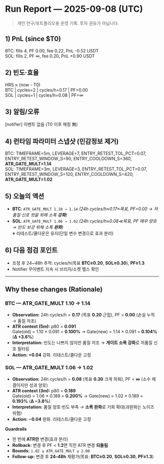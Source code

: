 # Run Report — 2025-09-08 (UTC)

> 개인 연구/포트폴리오용 운영 기록. 투자 권유가 아닙니다.

## 1) PnL (since $T0)
BTC: fills 4, PF 0.00, fee 0.22, PnL -0.52 USDT  
SOL: fills 2, PF ∞,  fee 0.20, PnL +0.90 USDT

## 2) 빈도·효율
HRS ≈ (now - T0)  
BTC | cycles=2 | cycles/h=0.17 | PF=0.00  
SOL | cycles=1 | cycles/h=0.08 | PF=∞

## 3) 알림/오류
[notifier] 이벤트 없음 (T0 이후 매칭 無)

## 4) 런타임 파라미터 스냅샷 (민감정보 제거)
BTC: TIMEFRAME=5m, LEVERAGE=7, ENTRY_RETEST_TOL_PCT=0.07, ENTRY_RETEST_WINDOW_S=90, ENTRY_COOLDOWN_S=360, **ATR_GATE_MULT=1.14**  
SOL: TIMEFRAME=3m, LEVERAGE=3, ENTRY_RETEST_TOL_PCT=0.07, ENTRY_RETEST_WINDOW_S=120, ENTRY_COOLDOWN_S=420, **ATR_GATE_MULT=1.02**

## 5) 오늘의 액션
- **BTC**: `ATR_GATE_MULT 1.10 → 1.14` *(24h cycles/h≈0.17≈목표, PF=0.00 → 저품질 신호 컷을 위해 소폭 **강화**)*  
- **SOL**: `ATR_GATE_MULT 1.06 → 1.02` *(24h cycles/h≈0.08≪목표, PF 매우 양호 → 빈도 보강 위해 소폭 **완화**)*  
  ※ 리테스트/쿨다운은 유지(단일 변수 변경으로 효과 분리)

## 6) 다음 점검 포인트
- 조정 후 24~48h 추적: cycles/h(목표 **BTC≥0.20**, **SOL≥0.30**), **PF≥1.3**  
- Notifier 무이벤트 지속 시 브리지/소켓 헬스 확인

---

## Why these changes (Rationale)

### BTC — ATR_GATE_MULT 1.10 → 1.14
- **Observation:** 24h cycles/h = **0.17** (목표 **0.20** 근접), PF = **0.00** (손실 누적 → 품질 저조)
- **ATR context (5m):** p80 = **0.091**  
  Gate(old) = 1.10 × 0.091 = **0.100%** → Gate(new) = 1.14 × 0.091 = **0.104%** (**Δ +3.6%**)  
- **Interpretation:** 빈도는 나쁘지 않지만 품질 저조 → **게이트 소폭 강화**로 저품질 신호 필터링
- **Action:** **+0.04** 강화. 리테스트/쿨다운 고정

### SOL — ATR_GATE_MULT 1.06 → 1.02
- **Observation:** 24h cycles/h = **0.08** (목표 **0.30** 크게 하회), PF = **∞** (소수 체결이지만 성과 양호)
- **ATR context (3m):** p80 = **0.189**  
  Gate(old) = 1.06 × 0.189 = **0.200%** → Gate(new) = 1.02 × 0.189 = **0.193%** (**Δ −3.8%**)  
- **Interpretation:** 품질 양호·빈도 부족 → **소폭 완화**로 기회 확대(과완화는 노이즈 위험)
- **Action:** **−0.04** 완화. 리테스트/쿨다운 고정

**Guardrails**
- 한 번에 **ATR만** 변경(효과 분리)  
- **Rollback:** 변경 후 PF < **1.2**면 직전 ATR 변경 **되돌림**  
- **Bounds:** `1.02 ≤ ATR_GATE_MULT ≤ 2.00`  
- **Follow-up:** 변경 후 **24–48h** 재평가(목표: **BTC≥0.20**, **SOL≥0.30**, **PF≥1.3**)
